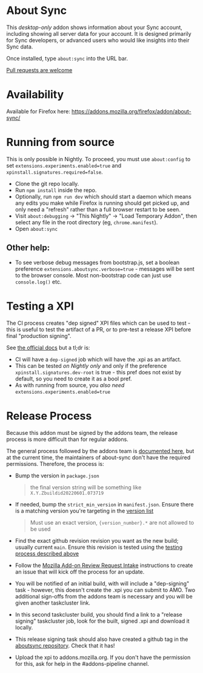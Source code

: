 # About Sync

This *desktop-only* addon shows information about your Sync account, including showing all
server data for your account. It is designed primarily for Sync developers, or
advanced users who would like insights into their Sync data.

Once installed, type `about:sync` into the URL bar.

[Pull requests are welcome](https://github.com/mozilla-extensions/aboutsync)

# Availability

Available for Firefox here: https://addons.mozilla.org/firefox/addon/about-sync/

# Running from source
This is only possible in Nightly. To proceed, you must use `about:config` to
set `extensions.experiments.enabled=true` and `xpinstall.signatures.required=false`.
* Clone the git repo locally.
* Run `npm install` inside the repo.
* Optionally, run `npm run dev` which should start a daemon which means any edits you
  make while Firefox is running should get picked up, and only need a "refresh" rather
  than a full browser restart to be seen.
* Visit `about:debugging` -> "This Nightly" -> "Load Temporary Addon", then select  any file in the root directory (eg, `chrome.manifest`).
* Open `about:sync`

## Other help:
* To see verbose debug messages from bootstrap.js, set a boolean preference
  `extensions.aboutsync.verbose=true` - messages will be sent to the browser
  console. Most non-bootstrap code can just use `console.log()` etc.

# Testing a XPI
The CI process creates "dep signed" XPI files which can be used to test - this is useful to test
the artifact of a PR, or to pre-test a release XPI before final "production signing".

See [the official docs](https://github.com/mozilla-extensions/xpi-manifest/blob/master/docs/testing-a-xpi.md)
but a tl;dr is:
* CI will have a `dep-signed` job which will have the .xpi as an artifact.
* This can be tested *on Nightly only* and only if the preference `xpinstall.signatures.dev-root`
  is true - this pref does not exist by default, so you need to create it as a bool pref.
* As with running from source, you *also need* `extensions.experiments.enabled=true`

# Release Process
Because this addon must be signed by the addons team, the release process is
more difficult than for regular addons.

The general process followed by the addons team is
[documented here](https://github.com/mozilla-extensions/xpi-manifest/blob/master/docs/releasing-a-xpi.md),
but at the current time, the maintainers of about-sync don't have the required
permissions. Therefore, the process is:

* Bump the version in `package.json`
  > the final version string will be something like `X.Y.Zbuildid20220601.073719`

* If needed, bump the `strict_min_version` in `manifest.json`. Ensure there is a matching version you're targeting in the [version list](https://addons.mozilla.org/api/v5/applications/firefox/)
  > Must use an exact version, `{version_number}.*` are not allowed to be used

* Find the exact github revision revision you want as the new build; usually current `main`.
  Ensure this revision is tested using the [testing process described above](#testing-a-xpi)

* Follow the [Mozilla Add-on Review Request Intake](https://mozilla-hub.atlassian.net/wiki/spaces/FDPDT/pages/10617933/Mozilla+Add-on+Review+Requests+Intake) instructions to create an issue that will kick off the process for an update.

* You will be notified of an initial build, with will include a "dep-signing"
  task - however, this doesn't create the .xpi you can submit to AMO. Two
  additional sign-offs from the addons team is necessary and you will be given
  another taskcluster link.

* In this second taskcluster build, you should find a link to a "release
  signing" taskcluster job, look for the built, signed .xpi and download it
  locally.

* This release signing task should also have created a github tag in the
  [aboutsync repository](https://github.com/mozilla-extensions/aboutsync/tags).
  Check that it has!

* Upload the xpi to addons.mozilla.org. If you don't have the permission for
  this, ask for help in the #addons-pipeline channel.
